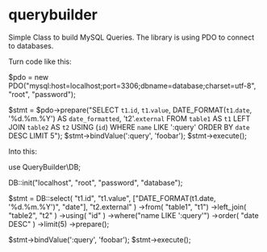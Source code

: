 # querybuilder
Simple Class to build MySQL Queries. The library is using PDO to connect to databases.

Turn code like this:

$pdo = new PDO("mysql:host=localhost;port=3306;dbname=database;charset=utf-8", "root", "password");

$stmt = $pdo->prepare("SELECT `t1`.`id`, `t1`.`value`, DATE_FORMAT(`t1`.`date`, '%d.%m.%Y') AS `date_formatted`, 't2'.`external` FROM `table1` AS `t1` LEFT JOIN `table2` AS `t2` USING (`id`) WHERE `name` LIKE ':query' ORDER BY `date` DESC LIMIT 5");
$stmt->bindValue(':query', 'foobar');
$stmt->execute();

Into this:

use QueryBuilder\DB;

DB::init("localhost", "root", "password", "database");

$stmt = DB::select( "t1.id", "t1.value", ["DATE_FORMAT(t1.date, '%d.%m.%Y')", "date"], "t2.external" )
->from( "table1", "t1")
->left_join( "table2", "t2" )
->using( "id" )
->where("name LIKE ':query'")
->order( "date DESC" )
->limit(5)
->prepare();

$stmt->bindValue(':query', 'foobar');
$stmt->execute();
